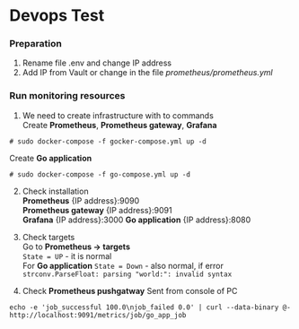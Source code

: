 # Devops Test

### Preparation
1. Rename file .env and change IP address
2. Add IP from Vault or change in the file _prometheus/prometheus.yml_

### Run monitoring resources
1. We need to create infrastructure with to commands  
Create __Prometheus__, __Prometheus gateway__, __Grafana__
~~~
# sudo docker-compose -f gocker-compose.yml up -d
~~~
Create __Go application__
~~~
# sudo docker-compose -f go-compose.yml up -d
~~~

2. Check installation  
__Prometheus__ {IP address}:9090  
__Prometheus gateway__ {IP address}:9091  
__Grafana__ {IP address}:3000 
__Go application__ {IP address}:8080

3. Check targets  
Go to __Prometheus -> targets__  
```State = UP``` - it is normal  
For __Go application__  ```State = Down``` - also normal, if error ```strconv.ParseFloat: parsing "world:": invalid syntax``` 

4. Check __Prometheus pushgatway__
Sent from console of PC  
~~~
echo -e 'job_successful 100.0\njob_failed 0.0' | curl --data-binary @-  http://localhost:9091/metrics/job/go_app_job
~~~
